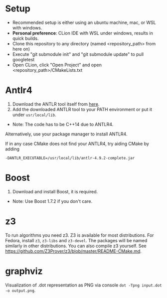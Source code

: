 # Setup
- Recommended setup is either using an ubuntu machine, mac, or WSL with windows.
- **Personal preference**: CLion IDE with WSL under windows, results in quick builds.
- Clone this repository to any directory (named <repository_path> from here on)
- Execute "git submodule init" and "git submodule update" to pull googletest
- Open CLion, click "Open Project" and open <repository_path>/CMakeLists.txt

# Antlr4
1. Download the ANTLR tool itself from [here](https://www.antlr.org/download/).
2. Add the downloaded ANTLR tool to your PATH environment or put it under `usr/local/lib`.
- Note: The code has to be C++14 due to ANTLR4.

Alternatively, use your package manager to install ANTLR4.

If in any case CMake does not find your ANTLR4, try aiding CMake by adding 

```-DANTLR_EXECUTABLE=/usr/local/lib/antlr-4.9.2-complete.jar```

# Boost
1. Download and install Boost, it is required.
- Note: Use Boost 1.7.2 if you don't care.

# z3
To run algorithms you need z3. Z3 is available for most distributions. For Fedora, install `z3`, `z3-libs` and `z3-devel`.
The packages will be named similarly in other distributions. You can also compile z3
yourself. See <https://github.com/Z3Prover/z3/blob/master/README-CMake.md>.

# graphviz
Visualization of .dot representation as PNG via console `dot -Tpng input.dot -o output.png`.
